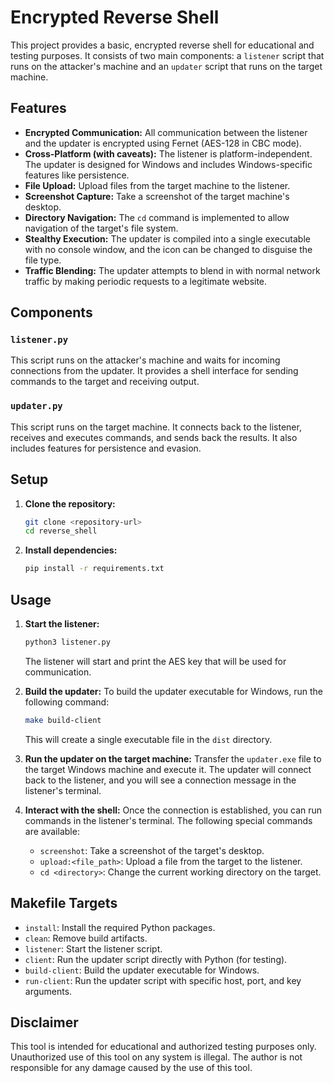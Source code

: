 # Encrypted Reverse Shell

This project provides a basic, encrypted reverse shell for educational and testing purposes. It consists of two main components: a `listener` script that runs on the attacker's machine and an `updater` script that runs on the target machine.

## Features

*   **Encrypted Communication:** All communication between the listener and the updater is encrypted using Fernet (AES-128 in CBC mode).
*   **Cross-Platform (with caveats):** The listener is platform-independent. The updater is designed for Windows and includes Windows-specific features like persistence.
*   **File Upload:** Upload files from the target machine to the listener.
*   **Screenshot Capture:** Take a screenshot of the target machine's desktop.
*   **Directory Navigation:** The `cd` command is implemented to allow navigation of the target's file system.
*   **Stealthy Execution:** The updater is compiled into a single executable with no console window, and the icon can be changed to disguise the file type.
*   **Traffic Blending:** The updater attempts to blend in with normal network traffic by making periodic requests to a legitimate website.

## Components

### `listener.py`

This script runs on the attacker's machine and waits for incoming connections from the updater. It provides a shell interface for sending commands to the target and receiving output.

### `updater.py`

This script runs on the target machine. It connects back to the listener, receives and executes commands, and sends back the results. It also includes features for persistence and evasion.

## Setup

1.  **Clone the repository:**
    ```bash
    git clone <repository-url>
    cd reverse_shell
    ```

2.  **Install dependencies:**
    ```bash
    pip install -r requirements.txt
    ```

## Usage

1.  **Start the listener:**
    ```bash
    python3 listener.py
    ```
    The listener will start and print the AES key that will be used for communication.

2.  **Build the updater:**
    To build the updater executable for Windows, run the following command:
    ```bash
    make build-client
    ```
    This will create a single executable file in the `dist` directory.

3.  **Run the updater on the target machine:**
    Transfer the `updater.exe` file to the target Windows machine and execute it. The updater will connect back to the listener, and you will see a connection message in the listener's terminal.

4.  **Interact with the shell:**
    Once the connection is established, you can run commands in the listener's terminal. The following special commands are available:
    *   `screenshot`: Take a screenshot of the target's desktop.
    *   `upload:<file_path>`: Upload a file from the target to the listener.
    *   `cd <directory>`: Change the current working directory on the target.

## Makefile Targets

*   `install`: Install the required Python packages.
*   `clean`: Remove build artifacts.
*   `listener`: Start the listener script.
*   `client`: Run the updater script directly with Python (for testing).
*   `build-client`: Build the updater executable for Windows.
*   `run-client`: Run the updater script with specific host, port, and key arguments.

## Disclaimer

This tool is intended for educational and authorized testing purposes only. Unauthorized use of this tool on any system is illegal. The author is not responsible for any damage caused by the use of this tool.
